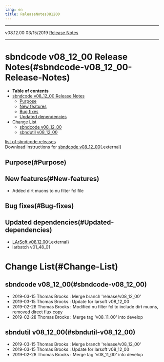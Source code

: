 ```yaml
---
lang: en
title: ReleaseNotes081200
---
```


  ----------- ------------ -- -- ------------------------------------------------------
  v08.12.00   03/15/2019         [Release Notes](ReleaseNotes081200.html)
  ----------- ------------ -- -- ------------------------------------------------------



sbndcode v08\_12\_00 Release Notes(#sbndcode-v08_12_00-Release-Notes)
======================================================================================

-   **Table of contents**
-   [sbndcode v08\_12\_00 Release
    Notes](#sbndcode-v08_12_00-Release-Notes)
    -   [Purpose](#Purpose)
    -   [New features](#New-features)
    -   [Bug fixes](#Bug-fixes)
    -   [Updated dependencies](#Updated-dependencies)
-   [Change List](#Change-List)
    -   [sbndcode v08\_12\_00](#sbndcode-v08_12_00)
    -   [sbndutil v08\_12\_00](#sbndutil-v08_12_00)

[list of sbndcode
releases](List_of_SBND_code_releases.html)\
Download instructions for [sbndcode
v08\_12\_00](http://scisoft.fnal.gov/scisoft/bundles/sbnd/v08_12_00/sbndcode-v08_12_00.html){.external}



Purpose(#Purpose)
----------------------------------



New features(#New-features)
--------------------------------------------

-   Added dirt muons to nu filter fcl file



Bug fixes(#Bug-fixes)
--------------------------------------



Updated dependencies(#Updated-dependencies)
------------------------------------------------------------

-   [LArSoft
    v08.12.00](https://cdcvs.fnal.gov/redmine/projects/larsoft/wiki/ReleaseNotes081200){.external}
-   larbatch v01\_48\_01



Change List(#Change-List)
==========================================



sbndcode v08\_12\_00(#sbndcode-v08_12_00)
----------------------------------------------------------

-   2019-03-15 Thomas Brooks : Merge branch \'release/v08\_12\_00\'
-   2019-03-15 Thomas Brooks : Update for larsoft v08\_12\_00
-   2019-02-28 Thomas Brooks : Modified nu filter fcl to include dirt
    muons, removed direct flux copy
-   2019-02-28 Thomas Brooks : Merge tag \'v08\_11\_00\' into develop



sbndutil v08\_12\_00(#sbndutil-v08_12_00)
----------------------------------------------------------

-   2019-03-15 Thomas Brooks : Merge branch \'release/v08\_12\_00\'
-   2019-03-15 Thomas Brooks : Update for larsoft v08\_12\_00
-   2019-02-28 Thomas Brooks : Merge tag \'v08\_11\_00\' into develop
